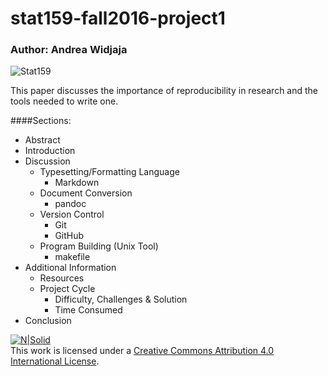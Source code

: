# stat159-fall2016-project1


### Author: Andrea Widjaja

![Stat159](../images/markdown-logo.png) 


This paper discusses the importance of reproducibility in research and the tools needed to write one.

####Sections:  
* Abstract
* Introduction  
* Discussion
    * Typesetting/Formatting Language
        * Markdown
    * Document Conversion
        * pandoc
    * Version Control
        * Git
        * GitHub
    * Program Building (Unix Tool)
        * makefile
* Additional Information
	* Resources
	* Project Cycle
		* Difficulty, Challenges & Solution
		* Time Consumed
* Conclusion




[![N|Solid](https://i.creativecommons.org/l/by/4.0/88x31.png)](http://creativecommons.org/licenses/by/4.0/)  
This work is licensed under a [Creative Commons Attribution 4.0 International License](http://creativecommons.org/licenses/by/4.0/).
